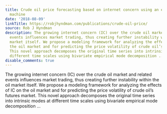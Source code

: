 ```yaml
---
title: Crude oil price forecasting based on internet concern using an extreme learning
  machine
date: '2018-08-09'
linkTitle: https://robjhyndman.com/publications/crude-oil-price/
source: Rob J Hyndman
description: The growing internet concern (IC) over the crude oil market and related
  events influences market trading, thus creating further instability within the oil
  market itself. We propose a modeling framework for analyzing the effects of IC on
  the oil market and for predicting the price volatility of crude oil’s futures market.
  This novel approach decomposes the original time series into intrinsic modes at
  different time scales using bivariate empirical mode decomposition ...
disable_comments: true
---
```

The growing internet concern (IC) over the crude oil market and related events influences market trading, thus creating further instability within the oil market itself. We propose a modeling framework for analyzing the effects of IC on the oil market and for predicting the price volatility of crude oil’s futures market. This novel approach decomposes the original time series into intrinsic modes at different time scales using bivariate empirical mode decomposition ...